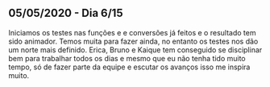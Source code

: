 ## 05/05/2020 - Dia 6/15

Iniciamos os testes nas funções e e conversões já feitos e o resultado  tem sido animador. Temos muita para fazer ainda, no entanto os testes nos dão um norte mais definido. Erica, Bruno e Kaique tem conseguido se disciplinar bem para trabalhar todos os dias e mesmo que eu não tenha tido muito tempo, só de fazer parte da equipe e escutar os avanços isso me inspira muito.